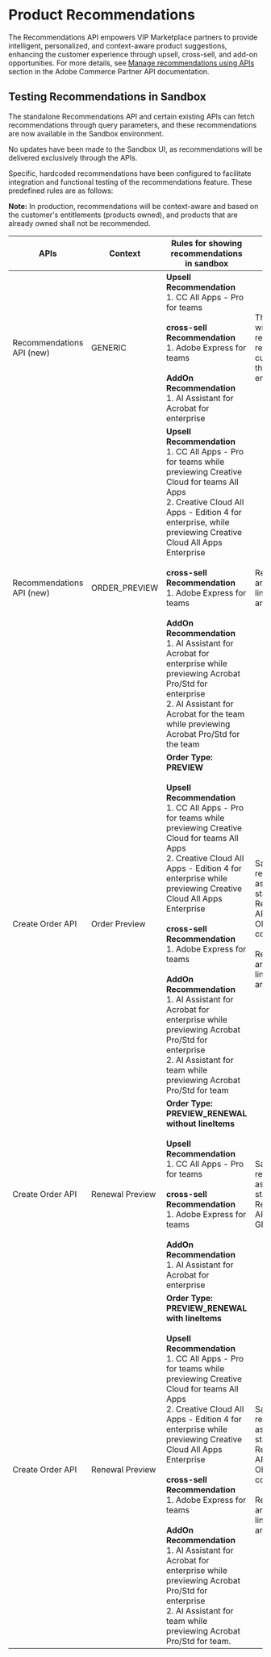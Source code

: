 # Product Recommendations

The Recommendations API empowers VIP Marketplace partners to provide intelligent, personalized, and context-aware product suggestions, enhancing the customer experience through upsell, cross-sell, and add-on opportunities. For more details, see [Manage recommendations using APIs](/src/pages/docs/recommendations/apis.md) section in the Adobe Commerce Partner API documentation.

## Testing Recommendations in Sandbox

The standalone Recommendations API and certain existing APIs can fetch recommendations through query parameters, and these recommendations are now available in the Sandbox environment.

No updates have been made to the Sandbox UI, as recommendations will be delivered exclusively through the APIs.

Specific, hardcoded recommendations have been configured to facilitate integration and functional testing of the recommendations feature. These predefined rules are as follows:

**Note:** In production, recommendations will be context-aware and based on the customer's entitlements (products owned), and products that are already owned shall not be recommended.

| APIs                    | Context         | Rules for showing recommendations in sandbox                                                                                                                                                                                                 | Comments                                                                 |
|-------------------------|-----------------|---------------------------------------------------------------------------------------------------------------------------------------------------------------------------------------------------------------------------------------------|--------------------------------------------------------------------------|
| Recommendations API (new) | GENERIC         | **Upsell Recommendation**<br />1. CC All Apps - Pro for teams<br /><br />**cross-sell Recommendation**<br />1. Adobe Express for teams<br /><br />**AddOn Recommendation**<br />1. AI Assistant for Acrobat for enterprise                                  | These products will be recommended regardless of the customer and their current entitlements. |
| Recommendations API (new) | ORDER_PREVIEW   | **Upsell Recommendation**<br />1. CC All Apps - Pro for teams while previewing Creative Cloud for teams All Apps<br />2. Creative Cloud All Apps - Edition 4 for enterprise, while previewing Creative Cloud All Apps Enterprise<br /><br />**cross-sell Recommendation**<br />1. Adobe Express for teams<br /><br />**AddOn Recommendation**<br />1. AI Assistant for Acrobat for enterprise while previewing Acrobat Pro/Std for enterprise<br />2. AI Assistant for Acrobat for the team while previewing Acrobat Pro/Std for the team | Recommendations are subject to the lineItem(s) that are previewed. |
| Create Order API        | Order Preview   | **Order Type: PREVIEW**<br /><br />**Upsell Recommendation**<br />1. CC All Apps - Pro for teams while previewing Creative Cloud for teams All Apps<br />2. Creative Cloud All Apps - Edition 4 for enterprise while previewing Creative Cloud All Apps Enterprise<br /><br />**cross-sell Recommendation**<br />1. Adobe Express for teams<br /><br />**AddOn Recommendation**<br />1. AI Assistant for Acrobat for enterprise while previewing Acrobat Pro/Std for enterprise<br />2. AI Assistant for team while previewing Acrobat Pro/Std for team | Same recommendations as exposed for the standalone Recommendations API in the ORDER_PREVIEW context.<br /><br />Recommendations are subject to the lineItem(s) that are previewed. |
| Create Order API        | Renewal Preview | **Order Type: PREVIEW_RENEWAL without lineItems**<br /><br />**Upsell Recommendation**<br />1. CC All Apps - Pro for teams<br /><br />**cross-sell Recommendation**<br />1. Adobe Express for teams<br /><br />**AddOn Recommendation**<br />1. AI Assistant for Acrobat for enterprise | Same recommendations as exposed for the standalone Recommendations API in the GENERIC context |
| Create Order API        | Renewal Preview | **Order Type: PREVIEW_RENEWAL with lineItems**<br /><br />**Upsell Recommendation**<br />1. CC All Apps - Pro for teams while previewing Creative Cloud for teams All Apps<br />2. Creative Cloud All Apps - Edition 4 for enterprise while previewing Creative Cloud All Apps Enterprise<br /><br />**cross-sell Recommendation**<br />1. Adobe Express for teams<br /><br />**AddOn Recommendation**<br />1. AI Assistant for Acrobat for enterprise while previewing Acrobat Pro/Std for enterprise<br />2. AI Assistant for team while previewing Acrobat Pro/Std for team. | Same recommendations as exposed for the standalone Recommendations API in the ORDER_PREVIEW context.<br /><br />Recommendations are subject to the lineItem(s) that are previewed. |
